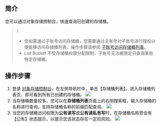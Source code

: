 ## 简介
您可以通过对象存储控制台，快速查询已创建的存储桶。

>!
>- 您如需通过子账号访问存储桶，您需要通过主账号对子账号进行授权以便能够访问存储桶列表，操作步骤请参阅 [子账号访问存储桶列表](https://cloud.tencent.com/document/product/436/17061)。
>- List Bucket 不受存储桶权限分配限制，子账号无法被限定只查询某些特定存储桶。

## 操作步骤

1. 登录 [对象存储控制台](https://console.cloud.tencent.com/cos5)，在左侧导航栏中，单击【存储桶列表】。进入存储桶列表页，即可看到所有已创建的存储桶。
![](https://main.qcloudimg.com/raw/46f3f6bcf85a1ca8f16a2f47479d0ef8.jpg)
2. 当存储桶数量较多，您可以在**存储桶列表**页面上的右侧搜索框，输入存储桶的名称进行查询，支持存储桶名称的前缀匹配查询。
![](https://main.qcloudimg.com/raw/5f6ef326e8e49e2a3774d37f4c4b2bc9.jpg)
3. 当您的存储桶访问权限为**公有读写**或**公有读私有写**时，在存储桶名称旁会有【公有】状态提示，以提示您该状态存在一定的风险。
![](https://main.qcloudimg.com/raw/6bee05e3df964e345cfb60257760ae1d.png)
